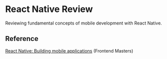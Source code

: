 # React Native Review

Reviewing fundamental concepts of mobile development with React Native.

## Reference

[React Native: Building mobile applications](https://kadikraman.github.io/react-native-v2/) (Frontend Masters)
